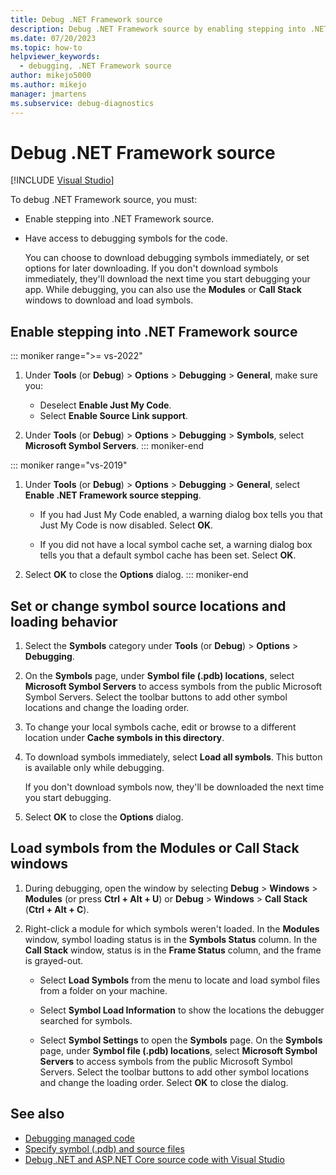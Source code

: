 ```yaml
---
title: Debug .NET Framework source
description: Debug .NET Framework source by enabling stepping into .NET Framework source code and allowing access to debugging symbols for the code.
ms.date: 07/20/2023
ms.topic: how-to
helpviewer_keywords: 
  - debugging, .NET Framework source
author: mikejo5000
ms.author: mikejo
manager: jmartens
ms.subservice: debug-diagnostics
---
```

# Debug .NET Framework source

 [!INCLUDE [Visual Studio](~/includes/applies-to-version/vs-windows-only.md)]

To debug .NET Framework source, you must:

- Enable stepping into .NET Framework source.

- Have access to debugging symbols for the code.

  You can choose to download debugging symbols immediately, or set options for later downloading. If you don't download symbols immediately, they'll download the next time you start debugging your app. While debugging, you can also use the **Modules** or **Call Stack** windows to download and load symbols.

## Enable stepping into .NET Framework source

::: moniker range=">= vs-2022"

1. Under **Tools** (or **Debug**) > **Options** > **Debugging** > **General**, make sure you:

   - Deselect **Enable Just My Code**.
   - Select **Enable Source Link support**.

1. Under **Tools** (or **Debug**) > **Options** > **Debugging** > **Symbols**,  select **Microsoft Symbol Servers**.
::: moniker-end

::: moniker range="vs-2019"

1. Under **Tools** (or **Debug**) > **Options** > **Debugging** > **General**, select **Enable .NET Framework source stepping**.

   - If you had Just My Code enabled, a warning dialog box tells you that Just My Code is now disabled. Select **OK**.

   - If you did not have a local symbol cache set, a warning dialog box tells you that a default symbol cache has been set. Select **OK**.

1. Select **OK** to close the **Options** dialog.
::: moniker-end

## Set or change symbol source locations and loading behavior

1. Select the **Symbols** category under **Tools** (or **Debug**) > **Options** > **Debugging**.

1. On the **Symbols** page, under **Symbol file (.pdb) locations**, select **Microsoft Symbol Servers** to access symbols from the public Microsoft Symbol Servers. Select the toolbar buttons to add other symbol locations and change the loading order.

1. To change your local symbols cache, edit or browse to a different location under **Cache symbols in this directory**.

1. To download symbols immediately, select **Load all symbols**. This button is available only while debugging.

   If you don't download symbols now, they'll be downloaded the next time you start debugging.

1. Select **OK** to close the **Options** dialog.

## Load symbols from the Modules or Call Stack windows

1. During debugging, open the window by selecting **Debug** > **Windows** > **Modules** (or press **Ctrl + Alt + U**) or **Debug** > **Windows** > **Call Stack** (**Ctrl + Alt + C**).

1. Right-click a module for which symbols weren't loaded. In the **Modules** window, symbol loading status is in the **Symbols Status** column. In the **Call Stack** window, status is in the **Frame Status** column, and the frame is grayed-out.

   - Select **Load Symbols** from the menu to locate and load symbol files from a folder on your machine.

   - Select **Symbol Load Information** to show the locations the debugger searched for symbols.

   - Select **Symbol Settings** to open the **Symbols** page. On the **Symbols** page, under **Symbol file (.pdb) locations**, select **Microsoft Symbol Servers** to access symbols from the public Microsoft Symbol Servers. Select the toolbar buttons to add other symbol locations and change the loading order. Select **OK** to close the dialog.

## See also

- [Debugging managed code](../debugger/debugging-managed-code.md)
- [Specify symbol (.pdb) and source files](../debugger/specify-symbol-dot-pdb-and-source-files-in-the-visual-studio-debugger.md)
- [Debug .NET and ASP.NET Core source code with Visual Studio](/aspnet/core/test/debug-aspnetcore-source)
